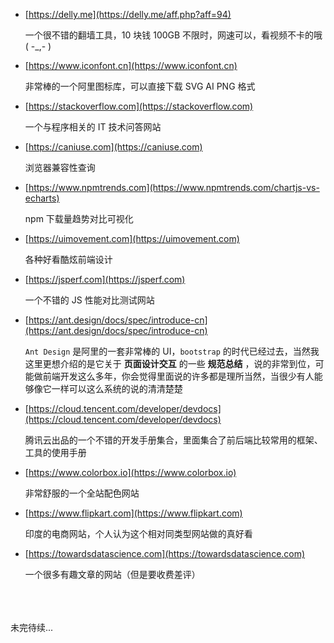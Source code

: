 - [https://delly.me](https://delly.me/aff.php?aff=94)

  一个很不错的翻墙工具，10 块钱 100GB 不限时，网速可以，看视频不卡的哦 ( -\_,- )

- [https://www.iconfont.cn](https://www.iconfont.cn)

  非常棒的一个阿里图标库，可以直接下载 SVG AI PNG 格式

- [https://stackoverflow.com](https://stackoverflow.com)

  一个与程序相关的 IT 技术问答网站

- [https://caniuse.com](https://caniuse.com)

  浏览器兼容性查询

- [https://www.npmtrends.com](https://www.npmtrends.com/chartjs-vs-echarts)

  npm 下载量趋势对比可视化

- [https://uimovement.com](https://uimovement.com)

  各种好看酷炫前端设计

- [https://jsperf.com](https://jsperf.com)

  一个不错的 JS 性能对比测试网站

- [https://ant.design/docs/spec/introduce-cn](https://ant.design/docs/spec/introduce-cn)

  `Ant Design` 是阿里的一套非常棒的 UI，`bootstrap` 的时代已经过去，当然我这里更想介绍的是它关于
  **页面设计交互**
  的一些
  **规范总结**
  ，说的非常到位，可能做前端开发这么多年，你会觉得里面说的许多都是理所当然，当很少有人能够像它一样可以这么系统的说的清清楚楚

- [https://cloud.tencent.com/developer/devdocs](https://cloud.tencent.com/developer/devdocs)

  腾讯云出品的一个不错的开发手册集合，里面集合了前后端比较常用的框架、工具的使用手册

- [https://www.colorbox.io](https://www.colorbox.io)

  非常舒服的一个全站配色网站

- [https://www.flipkart.com](https://www.flipkart.com)

  印度的电商网站，个人认为这个相对同类型网站做的真好看

- [https://towardsdatascience.com](https://towardsdatascience.com)

  一个很多有趣文章的网站（但是要收费差评）

<br>
<br>
<br>
未完待续...
